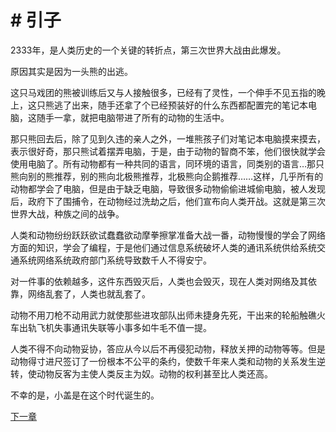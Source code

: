 # # 引子
2333年，是人类历史的一个关键的转折点，第三次世界大战由此爆发。
  
   原因其实是因为一头熊的出逃。
    
   这只马戏团的熊被训练后又与人接触很多，已经有了灵性，一个伸手不见五指的晚上，这只熊逃了出来，随手还拿了个已经预装好的什么东西都配置完的笔记本电脑，这随手一拿，就把电脑带进了所有的动物的生活中。

   那只熊回去后，除了见到久违的亲人之外，一堆熊孩子们对笔记本电脑摸来摸去，表示很好奇，那只熊试着摆弄电脑，于是，由于动物的智商不笨，他们很快就学会使用电脑了。所有动物都有一种共同的语言，同环境的语言，同类别的语言…那只熊向别的熊推荐，别的熊向北极熊推荐，北极熊向企鹅推荐……这样，几乎所有的动物都学会了电脑，但是由于缺乏电脑，导致很多动物偷偷进城偷电脑，被人发现后，政府下了围捕令，在动物经过洗劫之后，他们宣布向人类开战。这就是第三次世界大战，种族之间的战争。

   人类和动物纷纷跃跃欲试蠢蠢欲动摩拳擦掌准备大战一番，动物慢慢的学会了网络方面的知识，学会了编程，于是他们通过信息系统破坏人类的通讯系统供给系统交通系统网络系统政府部门系统导致数千人不得安宁。

   对一件事的依赖越多，这件东西毁灭后，人类也会毁灭，现在人类对网络及其依靠，网络乱套了，人类也就乱套了。

   动物不用刀枪不动用武力就使那些进攻部队出师未捷身先死，干出来的轮船触礁火车出轨飞机失事通讯失联等小事多如牛毛不值一提。

   人类不得不向动物妥协，答应从今以后不再侵犯动物，释放关押的动物等等。但是动物得寸进尺签订了一份根本不公平的条约，使数千年来人类和动物的关系发生逆转，使动物反客为主使人类反主为奴。动物的权利甚至比人类还高。

   不幸的是，小盖是在这个时代诞生的。
   
   
   
   
   [下一章](a2791595978.github.io/yinzi.md)
